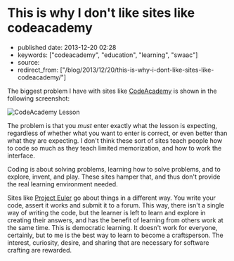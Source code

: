 # This is why I don't like sites like codeacademy

- published date: 2013-12-20 02:28
- keywords: ["codeacademy", "education", "learning", "swaac"]
- source: 
- redirect_from: ["/blog/2013/12/20/this-is-why-i-dont-like-sites-like-codeacademy/"]



The biggest problem I have with sites like
[CodeAcademy](http://codeacademy.ocm) is shown in the following
screenshot:

![CodeAcademy Lesson](/images/codeacademy-issue.jpg "Issue with how you can't really code in on-line learning sites") 

The problem is that you *must* enter exactly what the lesson is
expecting, regardless of whether what you want to enter is correct, or
even better than what they are expecting. I don't think these sort of
sites teach people how to code so much as they teach limited
memorization, and how to work the interface.

Coding is about solving problems, learning how to solve problems, and
to explore, invent, and play. These sites hamper that, and thus don't
provide the real learning environment needed.

Sites like [Project Euler](http://projecteuler.net) go about things in
a different way. You write your code, assert it works and submit it to
a forum. This way, there isn't a single way of writing the code, but
the learner is left to learn and explore in creating their answers,
and has the benefit of learning from others work at the same
time. This is democratic learning. It doesn't work for everyone,
certainly, but to me is the best way to learn to become a
craftsperson. The interest, curiosity, desire, and sharing that are
necessary for software crafting are rewarded.
